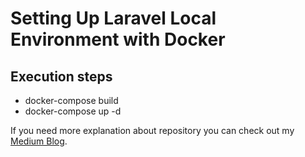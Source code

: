 # Setting Up Laravel Local Environment with Docker


## Execution steps
* docker-compose build 
* docker-compose up -d

If you need more explanation about repository you can check out my [Medium Blog](https://medium.com/p/4ef04f0da11c).
